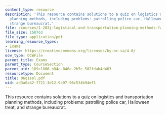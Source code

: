 ```yaml
---
content_type: resource
description: 'This resource contains solutions to a quiz on logistics and transportation
  planning methods, including problems: patrolling police car, Halloween treat, and
  strange bureaucrat.'
file: /courses/1-203j-logistical-and-transportation-planning-methods-fall-2006/ad3a0a42f7213d129a9796c534b94ef1_06q1sol.pdf
file_size: 150763
file_type: application/pdf
learning_resource_types:
- Exams
license: https://creativecommons.org/licenses/by-nc-sa/4.0/
ocw_type: OCWFile
parent_title: Exams
parent_type: CourseSection
parent_uid: 189c1886-b84c-046e-2b5c-582fdab4d463
resourcetype: Document
title: 06q1sol.pdf
uid: ad3a0a42-f721-3d12-9a97-96c534b94ef1
---
```

This resource contains solutions to a quiz on logistics and transportation planning methods, including problems: patrolling police car, Halloween treat, and strange bureaucrat.
